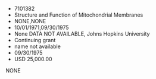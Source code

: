 * 7101382
* Structure and Function of Mitochondrial Membranes
* NONE,NONE
* 10/01/1971,09/30/1975
* None   DATA NOT AVAILABLE, Johns Hopkins University
* Continuing grant
*   name not available
* 09/30/1975
* USD 25,000.00

NONE